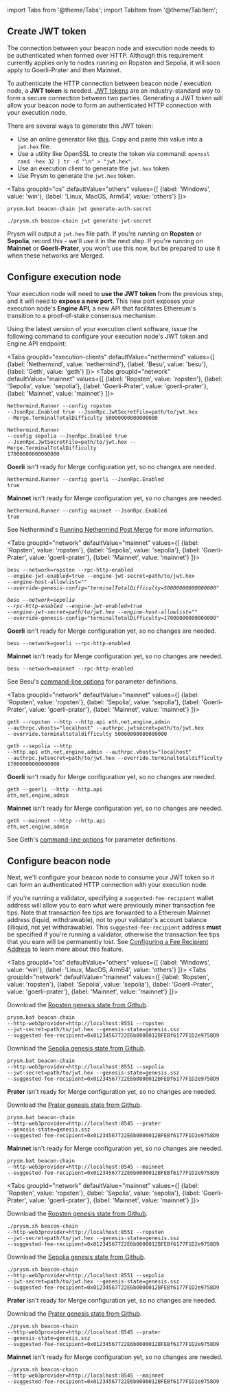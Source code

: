 import Tabs from '@theme/Tabs';
import TabItem from '@theme/TabItem';

## Create JWT token

The connection between your beacon node and execution node needs to be authenticated when formed over HTTP. Although this requirement currently applies only to nodes running on Ropsten and Sepolia, it will soon apply to Goerli-Prater and then Mainnet.

To authenticate the HTTP connection between beacon node / execution node, a **JWT token** is needed. [JWT tokens](https://jwt.io/) are an industry-standard way to form a secure connection between two parties. Generating a JWT token will allow your beacon node to form an authenticated HTTP connection with your execution node. 

There are several ways to generate this JWT token:

 - Use an online generator like [this](https://seanwasere.com/generate-random-hex/). Copy and paste this value into a `jwt.hex` file.
 - Use a utility like OpenSSL to create the token via command: `openssl rand -hex 32 | tr -d "\n" > "jwt.hex"`.
 - Use an execution client to generate the `jwt.hex` token.
 - Use Prysm to generate the `jwt.hex` token.

<Tabs groupId="os" defaultValue="others" values={[
    {label: 'Windows', value: 'win'},
    {label: 'Linux, MacOS, Arm64', value: 'others'}
]}>
  <TabItem value="win">
  <pre><code>prysm.bat beacon-chain jwt generate-auth-secret</code></pre>
  </TabItem>
  <TabItem value="others">
  <pre><code>./prysm.sh beacon-chain jwt generate-jwt-secret</code></pre>
  </TabItem>
</Tabs>

Prysm will output a `jwt.hex` file path. If you're running on **Ropsten** or **Sepolia**, record this - we'll use it in the next step. If you're running on **Mainnet** or **Goerli-Prater**, you won't use this now, but be prepared to use it when these networks are Merged.

## Configure execution node

Your execution node will need to **use the JWT token** from the previous step, and it will need to **expose a new port**. This new port exposes your execution node's **Engine API**, a new API that facilitates Ethereum's transition to a proof-of-stake consensus mechanism.

Using the latest version of your execution client software, issue the following command to configure your execution node's JWT token and Engine API endpoint:

<Tabs groupId="execution-clients" defaultValue="nethermind" values={[
{label: 'Nethermind', value: 'nethermind'},
{label: 'Besu', value: 'besu'},
{label: 'Geth', value: 'geth'}
]}>
  <TabItem value="nethermind">
    <Tabs groupId="network" defaultValue="mainnet" values={[
        {label: 'Ropsten', value: 'ropsten'},
        {label: 'Sepolia', value: 'sepolia'},
        {label: 'Goerli-Prater', value: 'goerli-prater'},
        {label: 'Mainnet', value: 'mainnet'}
    ]}>
      <TabItem value="ropsten">
        <pre><code>Nethermind.Runner --config ropsten --JsonRpc.Enabled true --JsonRpc.JwtSecretFile=path/to/jwt.hex --Merge.TerminalTotalDifficulty 50000000000000000</code></pre>
      </TabItem>
      <TabItem value="sepolia">
        <pre><code>Nethermind.Runner --config sepolia --JsonRpc.Enabled true --JsonRpc.JwtSecretFile=path/to/jwt.hex --Merge.TerminalTotalDifficulty 17000000000000000</code></pre>
      </TabItem>
      <TabItem value="goerli-prater">
        <div class="admonition admonition-caution alert alert--warning">
          <div class="admonition-content"><p><strong>Goerli</strong> isn't ready for Merge configuration yet, so no changes are needed.</p></div>
        </div>
        <pre><code>Nethermind.Runner --config goerli --JsonRpc.Enabled true</code></pre>
      </TabItem>
      <TabItem value="mainnet">
        <div class="admonition admonition-caution alert alert--warning">
          <div class="admonition-content"><p><strong>Mainnet</strong> isn't ready for Merge configuration yet, so no changes are needed.</p></div>
        </div>
        <pre><code>Nethermind.Runner --config mainnet --JsonRpc.Enabled true</code></pre>
      </TabItem>
    </Tabs>
    <p>See Nethermind's <a href='https://docs.nethermind.io/nethermind/first-steps-with-nethermind/running-nethermind-post-merge'>Running Nethermind Post Merge</a> for more information.</p>
  </TabItem>
  <TabItem value="besu">
    <Tabs groupId="network" defaultValue="mainnet" values={[
        {label: 'Ropsten', value: 'ropsten'},
        {label: 'Sepolia', value: 'sepolia'},
        {label: 'Goerli-Prater', value: 'goerli-prater'},
        {label: 'Mainnet', value: 'mainnet'}
    ]}>
      <TabItem value="ropsten">
        <pre><code>besu --network=ropsten --rpc-http-enabled --engine-jwt-enabled=true --engine-jwt-secret=path/to/jwt.hex  --engine-host-allowlist="*" --override-genesis-config="terminalTotalDifficulty=50000000000000000"</code></pre>
      </TabItem>
      <TabItem value="sepolia">
        <pre><code>besu --network=sepolia --rpc-http-enabled --engine-jwt-enabled=true --engine-jwt-secret=path/to/jwt.hex  --engine-host-allowlist="*" --override-genesis-config="terminalTotalDifficulty=17000000000000000"</code></pre>
      </TabItem>
      <TabItem value="goerli-prater">
        <div class="admonition admonition-caution alert alert--warning">
          <div class="admonition-content"><p><strong>Goerli</strong> isn't ready for Merge configuration yet, so no changes are needed.</p></div>
        </div>
        <pre><code>besu --network=goerli --rpc-http-enabled</code></pre>
      </TabItem>
      <TabItem value="mainnet">
        <div class="admonition admonition-caution alert alert--warning">
          <div class="admonition-content"><p><strong>Mainnet</strong> isn't ready for Merge configuration yet, so no changes are needed.</p></div>
        </div>
        <pre><code>besu --network=mainnet --rpc-http-enabled</code></pre>
      </TabItem>
    </Tabs>
    <p>See Besu's <a href='https://besu.hyperledger.org/en/stable/Reference/CLI/CLI-Syntax/'>command-line options</a> for parameter definitions.</p>
  </TabItem>
  <TabItem value="geth">
    <Tabs groupId="network" defaultValue="mainnet" values={[
        {label: 'Ropsten', value: 'ropsten'},
        {label: 'Sepolia', value: 'sepolia'},
        {label: 'Goerli-Prater', value: 'goerli-prater'},
        {label: 'Mainnet', value: 'mainnet'}
    ]}>
      <TabItem value="ropsten">
        <pre><code>geth --ropsten --http --http.api eth,net,engine,admin --authrpc.vhosts="localhost" --authrpc.jwtsecret=path/to/jwt.hex --override.terminaltotaldifficulty 50000000000000000</code></pre>
      </TabItem>
      <TabItem value="sepolia">
        <pre><code>geth --sepolia --http --http.api eth,net,engine,admin --authrpc.vhosts="localhost" --authrpc.jwtsecret=path/to/jwt.hex --override.terminaltotaldifficulty 17000000000000000</code></pre>
      </TabItem>
      <TabItem value="goerli-prater">
        <div class="admonition admonition-caution alert alert--warning">
          <div class="admonition-content"><p><strong>Goerli</strong> isn't ready for Merge configuration yet, so no changes are needed.</p></div>
        </div>
        <pre><code>geth --goerli --http --http.api eth,net,engine,admin</code></pre>
      </TabItem>
      <TabItem value="mainnet">
        <div class="admonition admonition-caution alert alert--warning">
          <div class="admonition-content"><p><strong>Mainnet</strong> isn't ready for Merge configuration yet, so no changes are needed.</p></div>
        </div>
        <pre><code>geth --mainnet --http --http.api eth,net,engine,admin</code></pre>
      </TabItem>
    </Tabs>
    <p>See Geth's <a href='https://geth.ethereum.org/docs/interface/command-line-options'>command-line options</a> for parameter definitions.</p>
  </TabItem>
</Tabs>


## Configure beacon node

Next, we'll configure your beacon node to consume your JWT token so it can form an authenticated HTTP connection with your execution node. 

If you're running a validator, specifying a `suggested-fee-recipient` wallet address will allow you to earn what were previously miner transaction fee tips. Note that transaction fee tips are forwarded to a Ethereum Mainnet address (liquid, withdrawable), not to your validator's account balance (illiquid, not yet withdrawable). This `suggested-fee-recipient` address **must** be specified if you're running a validator, otherwise the transaction fee tips that you earn will be permanently lost. See [Configuring a Fee Recipient Address](./execution-node/fee-recipient.md) to learn more about this feature.

<Tabs groupId="os" defaultValue="others" values={[
    {label: 'Windows', value: 'win'},
    {label: 'Linux, MacOS, Arm64', value: 'others'}
]}>
  <TabItem value="win">
    <Tabs groupId="network" defaultValue="mainnet" values={[
        {label: 'Ropsten', value: 'ropsten'},
        {label: 'Sepolia', value: 'sepolia'},
        {label: 'Goerli-Prater', value: 'goerli-prater'},
        {label: 'Mainnet', value: 'mainnet'}
    ]}>
      <TabItem value="ropsten">
        <p>Download the <a href='https://github.com/eth-clients/merge-testnets/blob/main/ropsten-beacon-chain/genesis.ssz'>Ropsten genesis state from Github</a>.</p>
        <pre><code>prysm.bat beacon-chain --http-web3provider=http://localhost:8551 --ropsten --jwt-secret=path/to/jwt.hex --genesis-state=genesis.ssz --suggested-fee-recipient=0x01234567722E6b0000012BFEBf6177F1D2e9758D9</code></pre>
      </TabItem>
      <TabItem value="sepolia">
      <p>Download the <a href='https://github.com/eth-clients/merge-testnets/blob/main/sepolia/genesis.ssz'>Sepolia genesis state from Github</a>.</p>
        <pre><code>prysm.bat beacon-chain --http-web3provider=http://localhost:8551 --sepolia --jwt-secret=path/to/jwt.hex --genesis-state=genesis.ssz --suggested-fee-recipient=0x01234567722E6b0000012BFEBf6177F1D2e9758D9</code></pre>
      </TabItem>
      <TabItem value="goerli-prater">
        <div class="admonition admonition-caution alert alert--warning">
          <div class="admonition-content"><p><strong>Prater</strong> isn't ready for Merge configuration yet, so no changes are needed.</p></div>
        </div>
        <p>Download the <a href='https://github.com/eth-clients/eth2-networks/raw/master/shared/prater/genesis.ssz'>Prater genesis state from Github</a>.</p>
        <pre><code>prysm.bat beacon-chain --http-web3provider=http://localhost:8545 --prater --genesis-state=genesis.ssz --suggested-fee-recipient=0x01234567722E6b0000012BFEBf6177F1D2e9758D9</code></pre>
      </TabItem>
      <TabItem value="mainnet">
        <div class="admonition admonition-caution alert alert--warning">
          <div class="admonition-content"><p><strong>Mainnet</strong> isn't ready for Merge configuration yet, so no changes are needed.</p></div>
        </div>
        <pre><code>prysm.bat beacon-chain --http-web3provider=http://localhost:8545 --mainnet --suggested-fee-recipient=0x01234567722E6b0000012BFEBf6177F1D2e9758D9</code></pre>
      </TabItem>
    </Tabs>
  </TabItem>
  <TabItem value="others">
    <Tabs groupId="network" defaultValue="mainnet" values={[
        {label: 'Ropsten', value: 'ropsten'},
        {label: 'Sepolia', value: 'sepolia'},
        {label: 'Goerli-Prater', value: 'goerli-prater'},
        {label: 'Mainnet', value: 'mainnet'}
    ]}> 
    <TabItem value="ropsten">
      <p>Download the <a href='https://github.com/eth-clients/merge-testnets/blob/main/ropsten-beacon-chain/genesis.ssz'>Ropsten genesis state from Github</a>.</p>
      <pre><code>./prysm.sh beacon-chain --http-web3provider=http://localhost:8551 --ropsten --jwt-secret=path/to/jwt.hex --genesis-state=genesis.ssz --suggested-fee-recipient=0x01234567722E6b0000012BFEBf6177F1D2e9758D9</code></pre>
    </TabItem>
    <TabItem value="sepolia">
      <p>Download the <a href='https://github.com/eth-clients/merge-testnets/blob/main/sepolia/genesis.ssz'>Sepolia genesis state from Github</a>.</p>
      <pre><code>./prysm.sh beacon-chain --http-web3provider=http://localhost:8551 --sepolia --jwt-secret=path/to/jwt.hex --genesis-state=genesis.ssz --suggested-fee-recipient=0x01234567722E6b0000012BFEBf6177F1D2e9758D9</code></pre>
    </TabItem>
    <TabItem value="goerli-prater">
      <div class="admonition admonition-caution alert alert--warning">
          <div class="admonition-content"><p><strong>Prater</strong> isn't ready for Merge configuration yet, so no changes are needed.</p></div>
      </div>
      <p>Download the <a href='https://github.com/eth-clients/eth2-networks/raw/master/shared/prater/genesis.ssz'>Prater genesis state from Github</a>.</p>
      <pre><code>./prysm.sh beacon-chain --http-web3provider=http://localhost:8545 --prater --genesis-state=genesis.ssz --suggested-fee-recipient=0x01234567722E6b0000012BFEBf6177F1D2e9758D9</code></pre>
    </TabItem>
    <TabItem value="mainnet">
      <div class="admonition admonition-caution alert alert--warning">
          <div class="admonition-content"><p><strong>Mainnet</strong> isn't ready for Merge configuration yet, so no changes are needed.</p></div>
      </div>
      <pre><code>./prysm.sh beacon-chain --http-web3provider=http://localhost:8545 --mainnet --suggested-fee-recipient=0x01234567722E6b0000012BFEBf6177F1D2e9758D9</code></pre>
    </TabItem>
  </Tabs>
  </TabItem>
</Tabs>